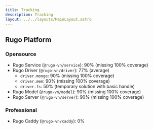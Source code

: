 ```yaml
---
title: Tracking
description: Tracking
layout: ../../layouts/MainLayout.astro
---
```


## Rugo Platform

### Opensource

- Rugo Service (`@rugo-vn/service`): 90% (missing 100% coverage)
- Rugo Driver (`@rugo-vn/driver`): 77% (average)
  - `driver.mongo`: 90% (missing 100% coverage)
  - `driver.mem`: 90% (missing 100% coverage)
  - `driver.fs`: 50% (temporary solution with basic handle)
- Rugo Model (`@rugo-vn/model`): 90% (missing 100% coverage)
- Rugo Server (`@rugo-vn/server`): 90% (missing 100% coverage)

### Professional

- Rugo Caddy (`@rugo-vn/caddy`): 0%